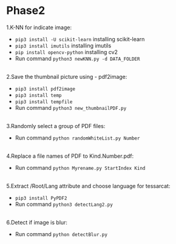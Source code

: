 # Phase2
1.K-NN for indicate image:

  * `pip3 install -U scikit-learn`     installing scikit-learn		
  * `pip3 install imutils`             installing imutils
  * `pip install opencv-python`        installing cv2
  * Run command `python3 newKNN.py -d DATA_FOLDER`
  <br/>
2.Save the thumbnail picture using - pdf2image:

  * `pip3 install pdf2image`
  * `pip3 install temp`
  * `pip3 install tempfile`
  * Run command `python3 new_thumbnailPDF.py`
  <br/>
3.Randomly select a group of PDF files:
  
  * Run command `python randomWhiteList.py Number`
  <br/>
4.Replace a file names of PDF to Kind.Number.pdf:
  
  * Run command `python Myrename.py StartIndex Kind`
  <br/>
5.Extract /Root/Lang attribute and choose language for tessarcat:
  
  * `pip3 install PyPDF2`
  * Run command `python3 detectLang2.py`
  <br/>
6.Detect if image is blur:
  
  * Run command `python detectBlur.py`
  <br/>
